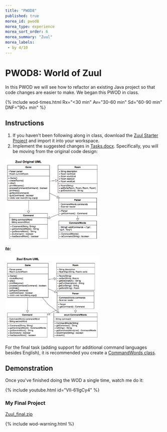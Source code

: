 ```yaml
---
title: "PWOD8"
published: true
morea_id: pwod8
morea_type: experience
morea_sort_order: 6
morea_summary: "Zuul"
morea_labels:
 - by 4/10
---
```


# PWOD8: World of Zuul

In this PWOD we will see how to refactor an existing Java project so that code changes are easier to make. We began this PWOD in class.

{% include wod-times.html Rx="<30 min" Av="30-60 min" Sd="60-90 min" DNF="90+ min" %}

## Instructions


1. If you haven't been following along in class, download the [Zuul Starter Project](Zuul-orig.zip) and import it into your workspace.
2. Implement the suggested changes in [Tasks.docx](Tasks.docx). Specifically, you will be moving from the original code design:

<a href="ZuulOriginalUML.png"><img src="ZuulOriginalUML.png" width="300"></a>

***to:***

<a href="ZuulEnumUML.png"><img src="ZuulEnumUML.png" width="300"></a>

For the final task (adding support for additional command languages besides English), it is recommended you create a [CommandWords class](CommandWords-JavaDoc.docx).



## Demonstration

<!--*Coming soon...*-->

Once you've finished doing the WOD a single time, watch me do it:

{% include youtube.html id="VIl-61lgCy4" %}


### My Final Project

[Zuul_final.zip](Zuul_final.zip)

{% include wod-warning.html %}
